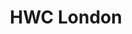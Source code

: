 ---
title: HWC London
start: 2018-11-28T19:00:00+00:00
end: 2018-11-28T20:30:00+00:00
venue: thehub-coventgarden
tito:
photo: 2018-11-28.jpg
requirements: "<p>Join us anytime from 18:30 onwards at Proven Dough cafe below Hub by Premier Inn hotel in Covent Garden. The main event starts at 19:00. No need to check-in at the venue just look out for <a href='https://calumryan.com'>Calum Ryan</a>, the organiser, usually sitting towards the back of the cafe with HWC printouts on the table.</p><p>There are a few different ways you can register for Homebrew Website Club London:</p>"
description: "Demos of personal websites and the opportunity to create, update or experiment on your personal website"
attendees:
- https://calumryan.com/
- https://doubleloop.net/
---